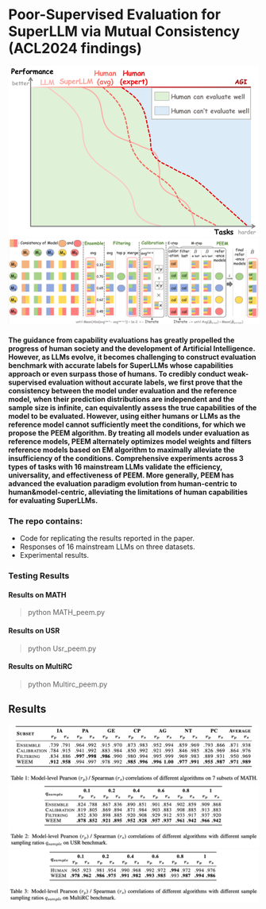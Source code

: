 # Poor-Supervised Evaluation for SuperLLM via Mutual Consistency (ACL2024 findings)
![first.png](first.png)
 ![algorithm.png](algorithm.png)

#### The guidance from capability evaluations has greatly propelled the progress of human society and the development of Artificial Intelligence.  However, as LLMs evolve, it becomes challenging to construct evaluation benchmark with accurate labels for SuperLLMs whose capabilities approach or even surpass those of humans. To credibly conduct weak-supervised evaluation without accurate labels, we first prove that the consistency between the model under evaluation and the reference model, when their prediction distributions are independent and the sample size is infinite, can equivalently assess the true capabilities of the model to be evaluated. However, using either humans or LLMs as the reference model cannot sufficiently meet the conditions, for which we propose the PEEM algorithm. By treating all models under evaluation as reference models, PEEM alternately optimizes model weights and filters reference models based on EM algorithm to maximally alleviate the insufficiency of the conditions. Comprehensive experiments across 3 types of tasks with 16 mainstream LLMs validate the efficiency, universality, and effectiveness of PEEM. More generally, PEEM has advanced the evaluation paradigm evolution from human-centric to human\&model-centric, alleviating the limitations of human capabilities for evaluating SuperLLMs.
### The repo contains:
- Code for replicating the results reported in the paper.
- Responses of 16 mainstream LLMs on three datasets.
- Experimental results.



### Testing Results 
#### Results on MATH
> python MATH_peem.py


#### Results on USR
> python Usr_peem.py

#### Results on MultiRC
> python Multirc_peem.py





## Results
![img.png](img.png)
![img_1.png](img_1.png)
![img_2.png](img_2.png)
